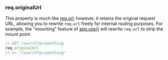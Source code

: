 <h3 id='req.originalUrl'>req.originalUrl</h3>

This property is much like [req.url](#req.url); however, it retains the original request URL,
allowing you to rewrite `req.url` freely for internal routing purposes. For example,
the "mounting" feature of [app.use()](#app.use) will rewrite `req.url` to strip the mount point.

~~~js
// GET /search?q=something
req.originalUrl
// => "/search?q=something"
~~~
